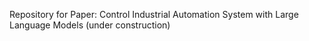 Repository for Paper: Control Industrial Automation System with Large Language Models
(under construction)
